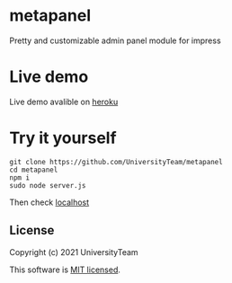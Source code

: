# metapanel
Pretty and customizable admin panel module for impress

# Live demo
Live demo avalible on [heroku](https://metapanel.herokuapp.com/)

# Try it yourself
```
git clone https://github.com/UniversityTeam/metapanel
cd metapanel
npm i
sudo node server.js
```
Then check [localhost](http://localhost)

## License
Copyright (c) 2021 UniversityTeam

This software is [MIT licensed](./LICENSE).
